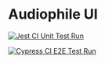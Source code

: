 # Audiophile UI

[![Jest CI Unit Test Run](https://github.com/dvakatsiienko/audiophile-ui/actions/workflows/jest-ci-unit-test-action.yml/badge.svg)](https://github.com/dvakatsiienko/audiophile-ui/actions/workflows/jest-ci-unit-test-action.yml)

[![Cypress CI E2E Test Run](https://github.com/dvakatsiienko/audiophile-ui/actions/workflows/cypress-ci-test-actions.yml/badge.svg)](https://github.com/dvakatsiienko/audiophile-ui/actions/workflows/cypress-ci-test-actions.yml)
